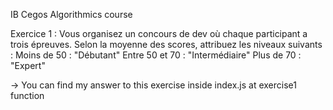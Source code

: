 IB Cegos Algorithmics course

Exercice  1 :
Vous organisez un concours de dev où chaque participant a trois épreuves. Selon la moyenne des
scores, attribuez les niveaux suivants :
Moins de 50 : "Débutant"
Entre 50 et 70 : "Intermédiaire"
Plus de 70 : "Expert"

-> You can find my answer to this exercise inside index.js at exercise1 function
